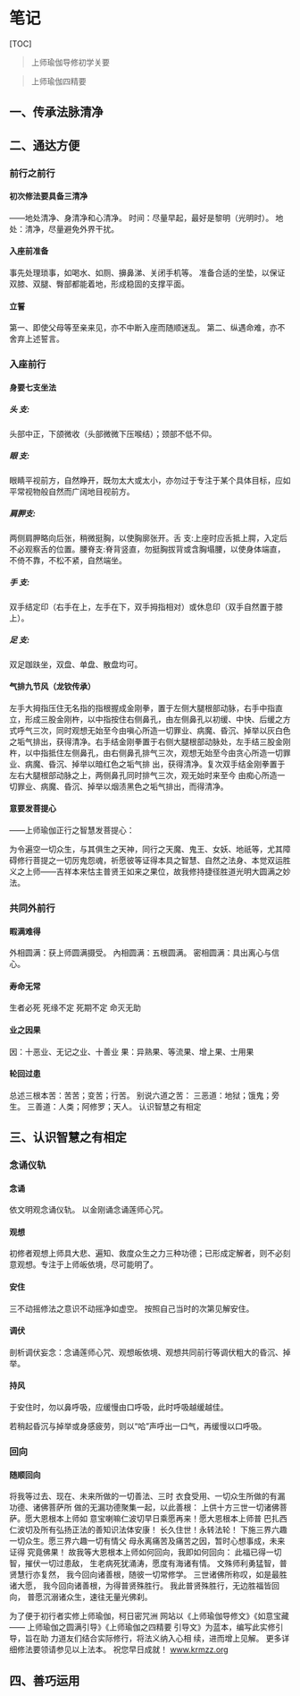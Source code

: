 # 笔记

[TOC]

>  上师瑜伽导修初学关要
>

> 上师瑜伽四精要

## 一、传承法脉清净
## 二、通达方便

### 前行之前行

#### 初次修法要具备三清净
——地处清净、身清净和心清净。
时间：尽量早起，最好是黎明（光明时）。
地处：清净，尽量避免外界干扰。

#### 入座前准备
事先处理琐事，如喝水、如厕、擤鼻涕、关闭手机等。
准备合适的坐垫，以保证双膝、双腿、臀部都能着地，形成稳固的支撑平面。

#### 立誓
第一、即使父母等至亲来见，亦不中断入座而随顺迷乱。
第二、纵遇命难，亦不舍弃上述誓言。

### 入座前行

#### 身要七支坐法

##### 头 支:

头部中正，下颌微收（头部微微下压喉结）；颈部不低不仰。

##### 眼 支:

眼睛平视前方，自然睁开，既勿太大或太小，亦勿过于专注于某个具体目标，应如平常视物般自然而广阔地目视前方。

##### 肩胛支:

两侧肩胛略向后张，稍微挺胸，以使胸廓张开。舌 支:上座时应舌抵上腭，入定后不必观察舌的位置。腰脊支:脊背竖直，勿挺胸拔背或含胸塌腰，以使身体端直，不倚不靠，不松不紧，自然端坐。

##### 手 支:

双手结定印（右手在上，左手在下，双手拇指相对）或休息印（双手自然置于膝上）。

##### 足 支:

双足跏趺坐，双盘、单盘、散盘均可。

#### 气排九节风（龙钦传承）

左手大拇指压住无名指的指根握成金刚拳，置于左侧大腿根部动脉，右手中指直立，形成三股金刚杵，以中指按住右侧鼻孔，由左侧鼻孔以初缓、中快、后缓之方式呼气三次，同时观想无始至今由嗔心所造一切罪业、病魔、昏沉、掉举以灰白色之垢气排出，获得清净。右手结金刚拳置于右侧大腿根部动脉处，左手结三股金刚杵，以中指抵住左侧鼻孔，由右侧鼻孔排气三次，观想无始至今由贪心所造一切罪业、病魔、昏沉、掉举以暗红色之垢气排
出，获得清净。复次双手结金刚拳置于左右大腿根部动脉之上，两侧鼻孔同时排气三次，观无始时来至今
由痴心所造一切罪业、病魔、昏沉、掉举以烟渍黑色之垢气排出，而得清净。

#### 意要发菩提心

——上师瑜伽正行之智慧发菩提心：

为令遍空一切众生，与其俱生之天神，同行之天魔、鬼王、女妖、地祇等，尤其障碍修行菩提之一切厉鬼怨魂，祈愿彼等证得本具之智慧、自然之法身、本觉双运胜义之上师——吉祥本来怙主普贤王如来之果位，故我修持捷径胜道光明大圆满之妙法。



### 共同外前行
#### 暇满难得
外相圆满：获上师圆满摄受。
內相圆满：五根圆满。
密相圆满：具出离心与信心。

#### 寿命无常
生者必死
死缘不定
死期不定
命灭无助

#### 业之因果
因：十恶业、无记之业、十善业
果：异熟果、等流果、增上果、士用果

#### 轮回过患
总述三根本苦：苦苦；变苦；行苦。
别说六道之苦：
三恶道：地狱；饿鬼；旁生。
三善道：人类；阿修罗；天人。
认识智慧之有相定

### 

## 三、认识智慧之有相定

### 念诵仪轨

#### 念诵
依文明观念诵仪轨。
以金刚诵念诵莲师心咒。

#### 观想
初修者观想上师具大悲、遍知、救度众生之力三种功德；已形成定解者，则不必刻意观想。专注于上师皈依境，尽可能明了。

#### 安住
三不动摇修法之意识不动摇净如虚空。
按照自己当时的次第见解安住。

#### 调伏
剖析调伏妄念：念诵莲师心咒、观想皈依境、观想共同前行等调伏粗大的昏沉、掉举。
#### 持风
于安住时，勿以鼻呼吸，应缓慢由口呼吸，此时呼吸越缓越佳。

若稍起昏沉与掉举或身感疲劳，则以“哈”声呼出一口气，再缓慢以口呼吸。

### 回向

#### 随顺回向
将我等过去、现在、未来所做的一切善法、三时
衣食受用、一切众生所做的有漏功德、诸佛菩萨所
做的无漏功德聚集一起，以此善根：
上供十方三世一切诸佛菩萨。愿大恩根本上师如
意宝喇嘛仁波切早日乘愿再来！愿大恩根本上师普
巴扎西仁波切及所有弘扬正法的善知识法体安康！
长久住世！永转法轮！
下施三界六趣一切众生。愿三界六趣一切有情父
母永离痛苦及痛苦之因，暂时心想事成，未来证得
究竟佛果！
故我等大恩根本上师如何回向，我即如何回向：
此福已得一切智，摧伏一切过患敌，
生老病死犹涌涛，愿度有海诸有情。
文殊师利勇猛智，普贤慧行亦复然，
我今回向诸善根，随彼一切常修学。
三世诸佛所称叹，如是最胜诸大愿，
我今回向诸善根，为得普贤殊胜行。
我此普贤殊胜行，无边胜福皆回向，
普愿沉溺诸众生，速往无量光佛刹。

为了便于初行者实修上师瑜伽，柯日密咒洲
网站以《上师瑜伽导修文》《如意宝藏——
上师瑜伽之圆满引导》《上师瑜伽之四精要
引导文》为蓝本，编写此实修引导，旨在助
力道友们结合实际修行，将法义纳入心相
续，进而增上见解。
更多详细修法要领请参见以上法本。
祝您早日成就！
www.krmzz.org

## 四、善巧运用




